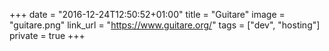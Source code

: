 +++
date = "2016-12-24T12:50:52+01:00"
title = "Guitare"
image = "guitare.png"
link_url = "https://www.guitare.org/"
tags = ["dev", "hosting"]
private = true
+++

